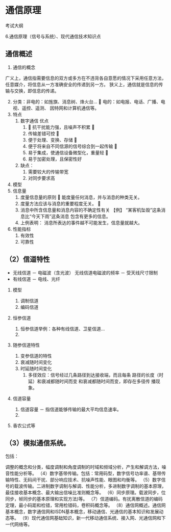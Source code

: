 # 通信原理

考试大纲

6.通信原理（信号与系统）、现代通信技术知识点 

## 通信概述

1. 通信的概念

广义上，通信指需要信息的双方或多方在不违背各自意愿的情况下采用任意方法，任意媒介，将信息从一方准确安全的传递到另一方。
狭义上，通信就是信息的传输与交换，即信息的传递。

2. 分类：非电的：如旌旗、消息树、烽火台…  电的：如电报、电话、广播、电视、遥控、遥测、 因特网和计算机通信等。
3. 特点
   1. 数字通信 优点
      1.   抗干扰能力强，且噪声不积累 
      2.  传输差错可控  
      3. 便于处理、变换、存储  
      4. 便于将来自不同信源的信号综合到一起传输  
      5. 易于集成，使通信设备微型化，重量轻  
      6. 易于加密处理，且保密性好
   2. 缺点： 
      1. 需要较大的传输带宽 
      2. 对同步要求高
4. 模型
5. 信息量
   1. 度量信息量的原则  能度量任何消息，并与消息的种类无关。
   2. 度量方法应该与消息的重要程度无关。 
   3. 消息中所含信息量和消息内容的不确定性有关 【例】 “某客机坠毁”这条消息比“今天下雨”这条消息 包含有更多的信息。 
   4. 上例表明： 消息所表达的事件越不可能发生，信息量就越大。
6. 性能指标
   1. 有效性
   2. 可靠性





## （2）信道特性

* 无线信道 － 电磁波（含光波） 无线信道电磁波的频率 － 受天线尺寸限制
* 有线信道 － 电线、光纤

1. 模型
   1. 调制信道 
   2. 编码信道

2. 恒参信道
   1. 恒参信道举例：各种有线信道、卫星信道…
   2. 
3. 随参信道特性
   1. 变参信道的特性
   2.  衰减随时间变化 
   3. 时延随时间变化 
      1. 多径效应：信号经过几条路径到达接收端，而且每条 路径的长度（时延）和衰减都随时间而变 和衰减都随时间而变，即存在多径传 播现象。
4. 信道容量
   1. 信道容量 － 指信道能够传输的最大平均信息速率。
   2. 
5. 香农公式等



## （3）模拟通信系统。

包括：

调整的概念和分类，幅度调制和角度调制的时域和频域分析，产生和解调方法，噪音性能分析等。 （4）数字基带传输。包括：常用码型，数字信号功率谱、基带传输特性、无码间干扰、部分响应技术、抗噪声性能、眼图和均衡等。 （5）数字信号的载波传输。二进制数字调制与解调、性能分析，多进制数字调制的基本原理，最佳接收基本概念、最大输出信噪比准则概念等。 （6）同步原理。载波同步，位同步，帧同步的基本原理和实现方法)等。 （7）信道编码。有扰离散信道的编码定理，最小码距和检错，常用检错码，卷积码概念等。 （8）通信网概述。通信网基本概念，数字通信网和ISDN基本概念，移动通信、光通信的基本知识和发展动态等。 （9）现代通信网基础知识，新一代移动通信系统、接入网、光通信网和下一代网络等。
